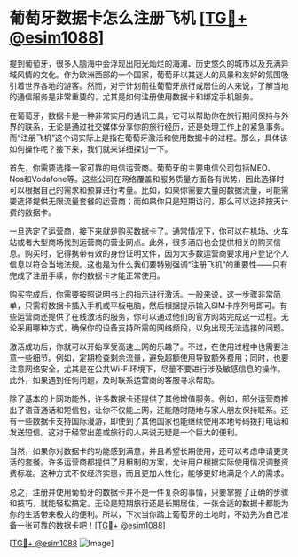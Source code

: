 # 葡萄牙数据卡怎么注册飞机 [[TG💪+ @esim1088](https://t.me/s/esim1088)]

提到葡萄牙，很多人脑海中会浮现出阳光灿烂的海滩、历史悠久的城市以及充满异域风情的文化。作为欧洲西部的一个国家，葡萄牙以其迷人的风景和友好的氛围吸引着世界各地的游客。然而，对于计划前往葡萄牙旅行或居住的人来说，了解当地的通信服务是非常重要的，尤其是如何注册使用数据卡和绑定手机服务。

在葡萄牙，数据卡是一种非常实用的通讯工具，它可以帮助你在旅行期间保持与外界的联系，无论是通过社交媒体分享你的旅行经历，还是处理工作上的紧急事务。而“注册飞机”这个词实际上是指在葡萄牙激活和使用数据卡的过程。那么，具体该如何操作呢？接下来，我们就来详细探讨一下。

首先，你需要选择一家可靠的电信运营商。葡萄牙的主要电信公司包括MEO、Nos和Vodafone等。这些公司在网络覆盖和服务质量方面各有优势，因此选择时可以根据自己的需求和预算进行考量。比如，如果你需要大量的数据流量，可能需要选择提供无限流量套餐的运营商；而如果你只是短期访问，那么可以选择按天计费的数据卡。

一旦选定了运营商，接下来就是购买数据卡了。通常情况下，你可以在机场、火车站或者大型商场找到运营商的营业网点。此外，很多酒店也会提供相关的购买信息。购买时，记得携带有效的身份证明文件，因为大多数运营商要求用户登记个人信息以符合当地法规。这也是为什么我们要特别强调“注册飞机”的重要性——只有完成了注册手续，你的数据卡才能正常使用。

购买完成后，你需要按照说明书上的指示进行激活。一般来说，这一步骤非常简单，只需将数据卡插入手机或平板电脑，然后根据提示输入SIM卡序列号即可。有些运营商还提供了在线激活的服务，你可以通过他们的官方网站完成这一过程。无论采用哪种方式，确保你的设备支持所需的网络频段，以免出现无法连接的问题。

激活成功后，你就可以开始享受高速上网的乐趣了。不过，在使用过程中也需要注意一些细节。例如，定期检查剩余流量，避免超额使用导致额外费用；同时，也要注意网络安全，尤其是在公共Wi-Fi环境下，尽量不要进行涉及敏感信息的操作。此外，如果遇到任何问题，及时联系运营商的客服寻求帮助。

除了基本的上网功能外，许多数据卡还提供了其他增值服务。例如，部分运营商推出了语音通话和短信包，让你不仅能上网，还能随时随地与家人朋友保持联系。还有一些数据卡支持国际漫游，即使到了其他国家也能继续使用本地号码拨打电话和发送短信。这对于经常出差或旅行的人来说无疑是一个巨大的便利。

当然，如果你对数据卡的功能感到满意，并且希望长期使用，还可以考虑申请更灵活的套餐。许多运营商都提供了月租制的方案，允许用户根据实际使用情况调整资费标准。这种方式不仅经济实惠，而且更加人性化，能够更好地满足个人的需求。

总之，注册并使用葡萄牙的数据卡并不是一件复杂的事情，只要掌握了正确的步骤和技巧，就能轻松搞定。无论是短期旅行还是长期居住，一张合适的数据卡都能为你的生活带来极大的便利。所以，下次当你踏上葡萄牙的土地时，不妨先为自己准备一张可靠的数据卡吧！[[TG💪+ @esim1088](https://t.me/s/esim1088)]

[[TG💪+ @esim1088](https://t.me/s/esim1088) ![Image](https://i.postimg.cc/4NQfJmqS/Snipaste-2025-05-13-00-14-12.png)]
